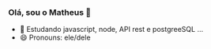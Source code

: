 ### Olá, sou o Matheus 👋

- 🌱 Estudando javascript, node, API rest e postgreeSQL ...
- 😄 Pronouns: ele/dele

<div style="display: inline-block"><br>
<link rel="stylesheet" href="https://cdn.jsdelivr.net/gh/devicons/devicon@v2.15.1/devicon.min.css">
</div>

